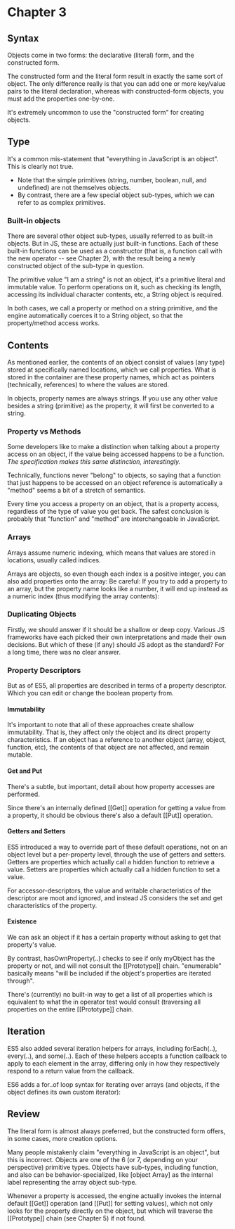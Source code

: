 # Chapter 3

## Syntax

Objects come in two forms: the declarative (literal) form, and the constructed form.

The constructed form and the literal form result in exactly the same sort of object. The only difference really is that you can add one or more key/value pairs to the literal declaration, whereas with constructed-form objects, you must add the properties one-by-one.

 It's extremely uncommon to use the "constructed form" for creating objects.

## Type
It's a common mis-statement that "everything in JavaScript is an object". This is clearly not true.

* Note that the simple primitives (string, number, boolean, null, and undefined) are not themselves objects. 
* By contrast, there are a few special object sub-types, which we can refer to as complex primitives.

### Built-in objects
There are several other object sub-types, usually referred to as built-in objects. But in JS, these are actually just built-in functions. Each of these built-in functions can be used as a constructor (that is, a function call with the new operator -- see Chapter 2), with the result being a newly constructed object of the sub-type in question.

The primitive value "I am a string" is not an object, it's a primitive literal and immutable value. To perform operations on it, such as checking its length, accessing its individual character contents, etc, a String object is required.

In both cases, we call a property or method on a string primitive, and the engine automatically coerces it to a String object, so that the property/method access works.

## Contents
As mentioned earlier, the contents of an object consist of values (any type) stored at specifically named locations, which we call properties. What is stored in the container are these property names, which act as pointers (technically, references) to where the values are stored.

In objects, property names are always strings. If you use any other value besides a string (primitive) as the property, it will first be converted to a string.

### Property vs Methods
Some developers like to make a distinction when talking about a property access on an object, if the value being accessed happens to be a function.  *The specification makes this same distinction, interestingly.*

Technically, functions never "belong" to objects, so saying that a function that just happens to be accessed on an object reference is automatically a "method" seems a bit of a stretch of semantics.

Every time you access a property on an object, that is a property access, regardless of the type of value you get back. The safest conclusion is probably that "function" and "method" are interchangeable in JavaScript.

### Arrays
Arrays assume numeric indexing, which means that values are stored in locations, usually called indices.

Arrays are objects, so even though each index is a positive integer, you can also add properties onto the array: Be careful: If you try to add a property to an array, but the property name looks like a number, it will end up instead as a numeric index (thus modifying the array contents):

### Duplicating Objects
Firstly, we should answer if it should be a shallow or deep copy. Various JS frameworks have each picked their own interpretations and made their own decisions. But which of these (if any) should JS adopt as the standard? For a long time, there was no clear answer.

### Property Descriptors
But as of ES5, all properties are described in terms of a property descriptor. Which you can edit or change the boolean property from.

#### Immutability
It's important to note that all of these approaches create shallow immutability. That is, they affect only the object and its direct property characteristics. If an object has a reference to another object (array, object, function, etc), the contents of that object are not affected, and remain mutable.

#### Get and Put
There's a subtle, but important, detail about how property accesses are performed.

Since there's an internally defined [[Get]] operation for getting a value from a property, it should be obvious there's also a default [[Put]] operation.

#### Getters and Setters
ES5 introduced a way to override part of these default operations, not on an object level but a per-property level, through the use of getters and setters. Getters are properties which actually call a hidden function to retrieve a value. Setters are properties which actually call a hidden function to set a value.

For accessor-descriptors, the value and writable characteristics of the descriptor are moot and ignored, and instead JS considers the set and get characteristics of the property.

#### Existence
We can ask an object if it has a certain property without asking to get that property's value.

By contrast, hasOwnProperty(..) checks to see if only myObject has the property or not, and will not consult the [[Prototype]] chain. "enumerable" basically means "will be included if the object's properties are iterated through".

There's (currently) no built-in way to get a list of all properties which is equivalent to what the in operator test would consult (traversing all properties on the entire [[Prototype]] chain.

## Iteration
ES5 also added several iteration helpers for arrays, including forEach(..), every(..), and some(..). Each of these helpers accepts a function callback to apply to each element in the array, differing only in how they respectively respond to a return value from the callback.

ES6 adds a for..of loop syntax for iterating over arrays (and objects, if the object defines its own custom iterator):

## Review
The literal form is almost always preferred, but the constructed form offers, in some cases, more creation options.

Many people mistakenly claim "everything in JavaScript is an object", but this is incorrect. Objects are one of the 6 (or 7, depending on your perspective) primitive types. Objects have sub-types, including function, and also can be behavior-specialized, like [object Array] as the internal label representing the array object sub-type.

Whenever a property is accessed, the engine actually invokes the internal default [[Get]] operation (and [[Put]] for setting values), which not only looks for the property directly on the object, but which will traverse the [[Prototype]] chain (see Chapter 5) if not found.